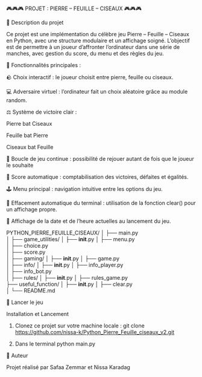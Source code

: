 🎮🎮🎮 PROJET : PIERRE – FEUILLE – CISEAUX 🎮🎮🎮




🧩 Description du projet

Ce projet est une implémentation du célèbre jeu Pierre – Feuille – Ciseaux en Python, avec une structure modulaire et un affichage soigné.
L’objectif est de permettre à un joueur d’affronter l’ordinateur dans une série de manches, avec gestion du score, du menu et des règles du jeu.

🚀 Fonctionnalités principales :

🪨 Choix interactif : le joueur choisit entre pierre, feuille ou ciseaux.

💻 Adversaire virtuel : l’ordinateur fait un choix aléatoire grâce au module random.

⚖️ Système de victoire clair :

Pierre bat Ciseaux

Feuille bat Pierre

Ciseaux bat Feuille

🔁 Boucle de jeu continue : possibilité de rejouer autant de fois que le joueur le souhaite

🧮 Score automatique : comptabilisation des victoires, défaites et égalités.

🕹️ Menu principal : navigation intuitive entre les options du jeu.

🧼 Effacement automatique du terminal : utilisation de la fonction clear() pour un affichage propre.

📅 Affichage de la date et de l’heure actuelles au lancement du jeu.


PYTHON_PIERRE_FEUILLE_CISEAUX/
│
├── main.py                      
│
├── game_utilities/
│   ├── __init__.py
│   ├── menu.py                  
│   ├── choice.py               
│   ├── score.py              
│
├── gaming/
│   ├── __init__.py
│   ├── game.py                
│
├── info/
│   ├── __init__.py
│   ├── info_player.py           
│   ├── info_bot.py           
│
├── rules/
│   ├── __init__.py
│   ├── rules_game.py           
├── useful_function/
│   ├── __init__.py
│   ├── clear.py               
│
└── README.md                  



🏁 Lancer le jeu

Installation et Lancement

1. Clonez ce projet sur votre machine locale :
git clone https://github.com/nissa-k/Python_Pierre_Feuille_ciseaux_v2.git

2. Dans le terminal 
python main.py

👤 Auteur

Projet réalisé par Safaa Zemmar et Nissa Karadag